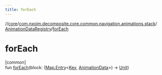```yaml
---
title: forEach
---
```

//[core](../../../index.html)/[com.nxoim.decomposite.core.common.navigation.animations.stack](../index.html)/[AnimationDataRegistry](index.html)/[forEach](for-each.html)



# forEach



[common]\
fun [forEach](for-each.html)(block: ([Map.Entry](https://kotlinlang.org/api/latest/jvm/stdlib/kotlin.collections/-map/-entry/index.html)&lt;[Key](index.html), [AnimationData](../-animation-data/index.html)&gt;) -&gt; [Unit](https://kotlinlang.org/api/latest/jvm/stdlib/kotlin/-unit/index.html))




